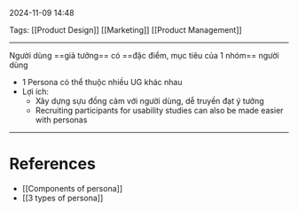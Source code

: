 2024-11-09 14:48

Tags: [[Product Design]] [[Marketing]] [[Product Management]]

---

Người dùng ==giả tưởng== có ==đặc điểm, mục tiêu của 1 nhóm== người dùng
- 1 Persona có thể thuộc nhiều UG khác nhau
- Lợi ích:
	- Xây dựng sựu đồng cảm với người dùng, dễ truyền đạt ý tưởng
	- Recruiting participants for usability studies can also be made easier with personas

---
# References
- [[Components of persona]]
- [[3 types of persona]]